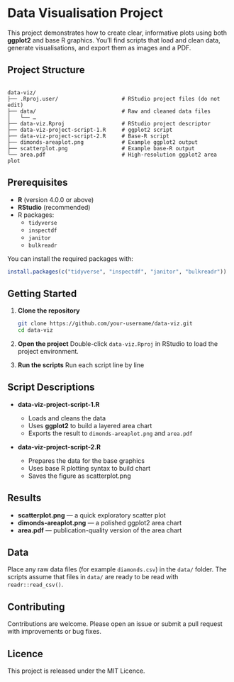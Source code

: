 # Data Visualisation Project

This project demonstrates how to create clear, informative plots using both **ggplot2** and base R graphics. You’ll find scripts that load and clean data, generate visualisations, and export them as images and a PDF.

## Project Structure

```

data-viz/
├── .Rproj.user/                    # RStudio project files (do not edit)
├── data/                           # Raw and cleaned data files
│   └── …
├── data-viz.Rproj                  # RStudio project descriptor
├── data-viz-project-script-1.R     # ggplot2 script
├── data-viz-project-script-2.R     # Base-R script
├── dimonds-areaplot.png            # Example ggplot2 output
├── scatterplot.png                 # Example base-R output
└── area.pdf                        # High-resolution ggplot2 area plot

````

## Prerequisites

- **R** (version 4.0.0 or above)  
- **RStudio** (recommended)  
- R packages:  
  - `tidyverse`  
  - `inspectdf`  
  - `janitor`  
  - `bulkreadr` 
  
You can install the required packages with:

```r
install.packages(c("tidyverse", "inspectdf", "janitor", "bulkreadr"))
````

## Getting Started

1. **Clone the repository**

   ```bash
   git clone https://github.com/your-username/data-viz.git
   cd data-viz
   ```

2. **Open the project**
   Double-click `data-viz.Rproj` in RStudio to load the project environment.

3. **Run the scripts**
  Run each script line by line


## Script Descriptions

- **data-viz-project-script-1.R**

  * Loads and cleans the data
  * Uses **ggplot2** to build a layered area chart
  * Exports the result to `dimonds-areaplot.png` and `area.pdf`


- **data-viz-project-script-2.R**

  * Prepares the data for the base graphics
  * Uses base R plotting syntax to build chart
  * Saves the figure as scatterplot.png

## Results

- **scatterplot.png** — a quick exploratory scatter plot
- **dimonds-areaplot.png** — a polished ggplot2 area chart
- **area.pdf** — publication-quality version of the area chart

## Data

Place any raw data files (for example `diamonds.csv`) in the `data/` folder. The scripts assume that files in `data/` are ready to be read with `readr::read_csv()`.

## Contributing

Contributions are welcome. Please open an issue or submit a pull request with improvements or bug fixes.

## Licence

This project is released under the MIT Licence.

